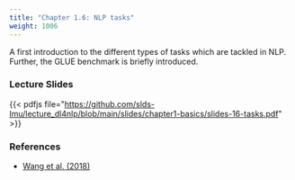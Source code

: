 ```yaml
---
title: "Chapter 1.6: NLP tasks"
weight: 1006
---
```

A first introduction to the different types of tasks which are tackled in NLP. Further, the GLUE benchmark is briefly introduced.

<!--more-->

<!--
### Lecture video
{{< video id="TfrSKiOecWI" >}}
-->

### Lecture Slides
{{< pdfjs file="https://github.com/slds-lmu/lecture_dl4nlp/blob/main/slides/chapter1-basics/slides-16-tasks.pdf" >}}

### References 

- [Wang et al. (2018)](https://openreview.net/pdf?id=rJ4km2R5t7)

